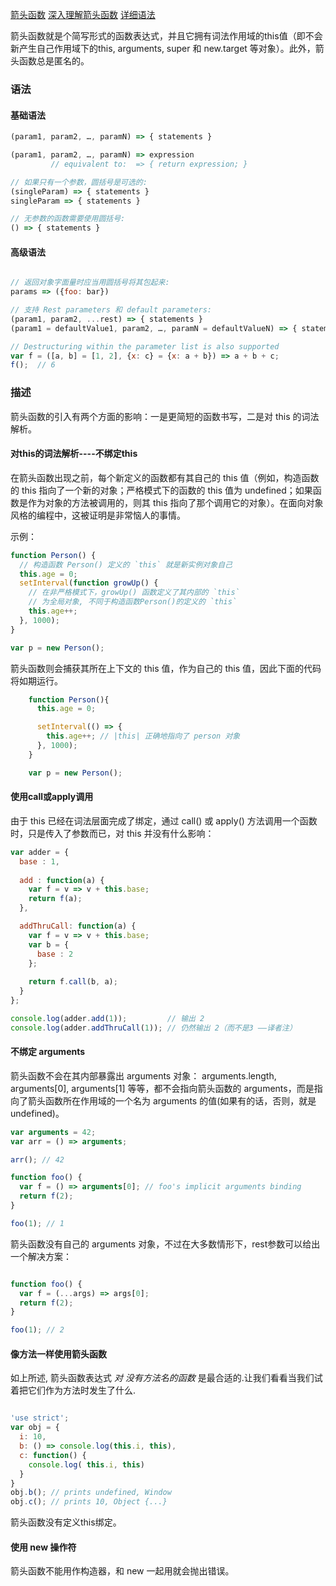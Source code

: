 [箭头函数](https://developer.mozilla.org/zh-CN/docs/Web/JavaScript/Reference/Functions/Arrow_functions)
[深入理解箭头函数](https://hacks.mozilla.org/2015/06/es6-in-depth-arrow-functions/)
[详细语法](http://wiki.ecmascript.org/doku.php?id=harmony:arrow_function_syntax)

箭头函数就是个简写形式的函数表达式，并且它拥有词法作用域的this值（即不会新产生自己作用域下的this, arguments, super 和 new.target 等对象）。此外，箭头函数总是匿名的。

### 语法 
#### 基础语法
```js 
(param1, param2, …, paramN) => { statements }

(param1, param2, …, paramN) => expression
         // equivalent to:  => { return expression; }

// 如果只有一个参数，圆括号是可选的:
(singleParam) => { statements }
singleParam => { statements }

// 无参数的函数需要使用圆括号:
() => { statements }

```

#### 高级语法

```js

// 返回对象字面量时应当用圆括号将其包起来:
params => ({foo: bar})

// 支持 Rest parameters 和 default parameters:
(param1, param2, ...rest) => { statements }
(param1 = defaultValue1, param2, …, paramN = defaultValueN) => { statements }

// Destructuring within the parameter list is also supported
var f = ([a, b] = [1, 2], {x: c} = {x: a + b}) => a + b + c;
f();  // 6

```

### 描述
箭头函数的引入有两个方面的影响：一是更简短的函数书写，二是对 this 的词法解析。

#### 对this的词法解析----不绑定this
在箭头函数出现之前，每个新定义的函数都有其自己的  this 值（例如，构造函数的 this 指向了一个新的对象；严格模式下的函数的 this 值为 undefined；如果函数是作为对象的方法被调用的，则其 this 指向了那个调用它的对象）。在面向对象风格的编程中，这被证明是非常恼人的事情。

示例：
```js
function Person() {
  // 构造函数 Person() 定义的 `this` 就是新实例对象自己
  this.age = 0;
  setInterval(function growUp() {
    // 在非严格模式下，growUp() 函数定义了其内部的 `this`
    // 为全局对象, 不同于构造函数Person()的定义的 `this`
    this.age++; 
  }, 1000);
}

var p = new Person();
```


箭头函数则会捕获其所在上下文的  this 值，作为自己的 this 值，因此下面的代码将如期运行。
```js
	function Person(){
	  this.age = 0;

	  setInterval(() => {
	    this.age++; // |this| 正确地指向了 person 对象
	  }, 1000);
	}

	var p = new Person();
```

#### 使用call或apply调用
由于 this 已经在词法层面完成了绑定，通过 call() 或 apply() 方法调用一个函数时，只是传入了参数而已，对 this 并没有什么影响：
```js
var adder = {
  base : 1,
    
  add : function(a) {
    var f = v => v + this.base;
    return f(a);
  },

  addThruCall: function(a) {
    var f = v => v + this.base;
    var b = {
      base : 2
    };
            
    return f.call(b, a);
  }
};

console.log(adder.add(1));         // 输出 2
console.log(adder.addThruCall(1)); // 仍然输出 2（而不是3 ——译者注）
```

#### 不绑定 arguments
箭头函数不会在其内部暴露出 arguments 对象： arguments.length, arguments[0], arguments[1] 等等，都不会指向箭头函数的 arguments，而是指向了箭头函数所在作用域的一个名为 arguments 的值(如果有的话，否则，就是 undefined)。

```js
var arguments = 42;
var arr = () => arguments;

arr(); // 42

function foo() {
  var f = () => arguments[0]; // foo's implicit arguments binding
  return f(2);
}

foo(1); // 1
```

箭头函数没有自己的 arguments 对象，不过在大多数情形下，rest参数可以给出一个解决方案：

```js

function foo() { 
  var f = (...args) => args[0]; 
  return f(2); 
}

foo(1); // 2

```

#### 像方法一样使用箭头函数
如上所述, 箭头函数表达式  *对 没有方法名的函数*  是最合适的.让我们看看当我们试着把它们作为方法时发生了什么.

```js

'use strict';
var obj = {
  i: 10,
  b: () => console.log(this.i, this),
  c: function() {
    console.log( this.i, this)
  }
}
obj.b(); // prints undefined, Window
obj.c(); // prints 10, Object {...}

```
箭头函数没有定义this绑定。 


#### 使用 new 操作符

箭头函数不能用作构造器，和 new 一起用就会抛出错误。


